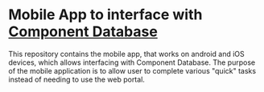 # Mobile App to interface with [Component Database](https://github.com/AdvancedPhotonSource/ComponentDB)
This repository contains the mobile app, that works on android and iOS devices, which allows interfacing with Component Database. 
The purpose of the mobile application is to allow user to complete various "quick" tasks instead of needing to use the web portal. 
